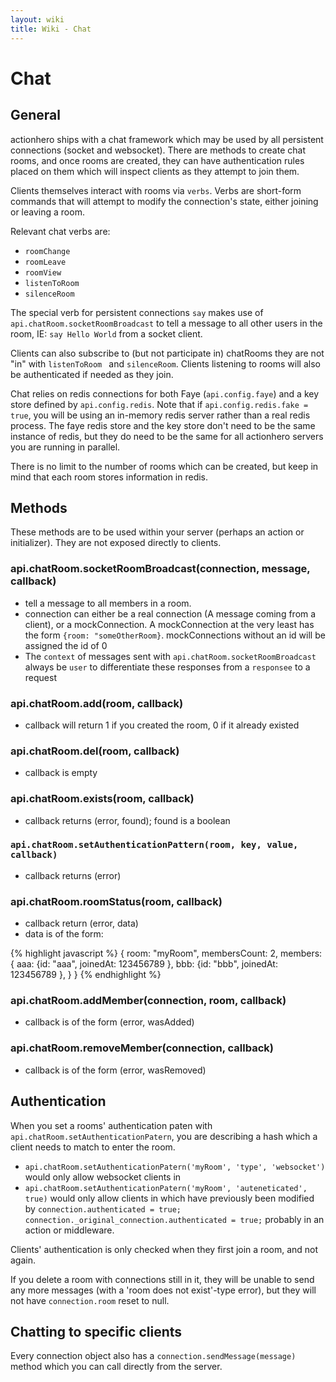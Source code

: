 ```yaml
---
layout: wiki
title: Wiki - Chat
---
```


# Chat

## General

actionhero ships with a chat framework which may be used by all persistent connections (socket and websocket).  There are methods to create chat rooms, and once rooms are created, they can have authentication rules placed on them which will inspect clients as they attempt to join them.

Clients themselves interact with rooms via `verbs`.  Verbs are short-form commands that will attempt to modify the connection's state, either joining or leaving a room.  

Relevant chat verbs are:

- `roomChange`
- `roomLeave`
- `roomView`
- `listenToRoom`
- `silenceRoom`

The special verb for persistent connections `say` makes use of `api.chatRoom.socketRoomBroadcast` to tell a message to all other users in the room, IE: `say Hello World` from a socket client.

Clients can also subscribe to (but not participate in) chatRooms they are not "in" with `listenToRoom ` and `silenceRoom`.  Clients listening to rooms will also be authenticated if needed as they join.

Chat relies on redis connections for both Faye (`api.config.faye`) and a key store defined by `api.config.redis`. Note that if `api.config.redis.fake = true`, you will be using an in-memory redis server rather than a real redis process.  The faye redis store and the key store don't need to be the same instance of redis, but they do need to be the same for all actionhero servers you are running in parallel. 

There is no limit to the number of rooms which can be created, but keep in mind that each room stores information in redis.

## Methods

These methods are to be used within your server (perhaps an action or initializer).  They are not exposed directly to clients.

### api.chatRoom.socketRoomBroadcast(connection, message, callback)
- tell a message to all members in a room.
- connection can either be a real connection (A message coming from a client), or a mockConnection.  A mockConnection at the very least has the form `{room: "someOtherRoom}`.  mockConnections without an id will be assigned the id of 0
- The `context` of messages sent with `api.chatRoom.socketRoomBroadcast` always be `user` to differentiate these responses from a `responsee` to a request

### api.chatRoom.add(room, callback)
- callback will return 1 if you created the room, 0 if it already existed

### api.chatRoom.del(room, callback)
- callback is empty

### api.chatRoom.exists(room, callback)
- callback returns (error, found); found is a boolean

### `api.chatRoom.setAuthenticationPattern(room, key, value, callback)`
- callback returns (error)

### api.chatRoom.roomStatus(room, callback)
- callback return (error, data)
- data is of the form:

{% highlight javascript %}
{
  room: "myRoom",
  membersCount: 2,
  members: {
    aaa: {id: "aaa", joinedAt: 123456789 },
    bbb: {id: "bbb", joinedAt: 123456789 },
  }
}
{% endhighlight %}

### api.chatRoom.addMember(connection, room, callback)
- callback is of the form (error, wasAdded)

### api.chatRoom.removeMember(connection, callback)
- callback is of the form (error, wasRemoved)

## Authentication

When you set a rooms' authentication paten with `api.chatRoom.setAuthenticationPatern`, you are describing a hash which a client needs to match to enter the room.

- `api.chatRoom.setAuthenticationPatern('myRoom', 'type', 'websocket')` would only allow websocket clients in
- `api.chatRoom.setAuthenticationPatern('myRoom', 'auteneticated', true)` would only allow clients in which have previously been modified by `connection.authenticated = true; connection._original_connection.authenticated = true;` probably in an action or middleware.

Clients' authentication is only checked when they first join a room, and not again.

If you delete a room with connections still in it, they will be unable to send any more messages (with a 'room does not exist'-type error), but they will not have `connection.room` reset to null.

## Chatting to specific clients

Every connection object also has a `connection.sendMessage(message)` method which you can call directly from the server.  
